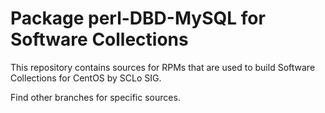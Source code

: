 # Package perl-DBD-MySQL for Software Collections

This repository contains sources for RPMs that are used
to build Software Collections for CentOS by SCLo SIG.

Find other branches for specific sources.
